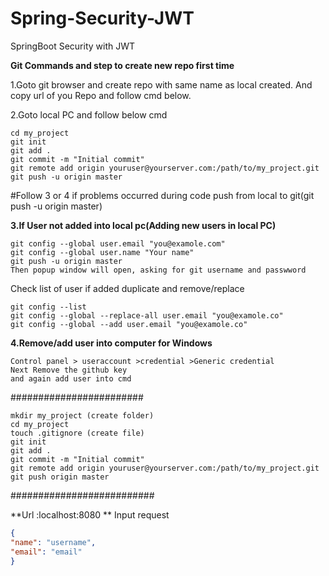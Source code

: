 # Spring-Security-JWT
SpringBoot Security with JWT

**Git Commands and step to create new repo first time**

1.Goto git browser and create repo with same name as local created. And copy url of you Repo and follow cmd below.

2.Goto local PC and follow below cmd
  ~~~ 
  cd my_project
  git init
  git add .
  git commit -m "Initial commit"
  git remote add origin youruser@yourserver.com:/path/to/my_project.git
  git push -u origin master
  ~~~
  
#Follow 3 or 4 if problems occurred during code push from local to git(git push -u origin master)

**3.If User not added into local pc(Adding new users in local PC)**
  ~~~
  git config --global user.email "you@examole.com"
  git config --global user.name "Your name"
  git push -u origin master
  Then popup window will open, asking for git username and passwword
  ~~~

Check list of user if added duplicate and remove/replace

  ~~~
  git config --list
  git config --global --replace-all user.email "you@examole.co"
  git config --global --add user.email "you@examole.co"
  ~~~
  
  

**4.Remove/add user into computer for Windows**
~~~
Control panel > useraccount >credential >Generic credential
Next Remove the github key
and again add user into cmd 
~~~
  

########################
~~~
mkdir my_project (create folder)
cd my_project
touch .gitignore (create file)
git init
git add .
git commit -m "Initial commit"
git remote add origin youruser@yourserver.com:/path/to/my_project.git
git push origin master
~~~
##########################


**Url :localhost:8080 **
Input request
```json
{
"name": "username",
"email": "email"
}
```
   
